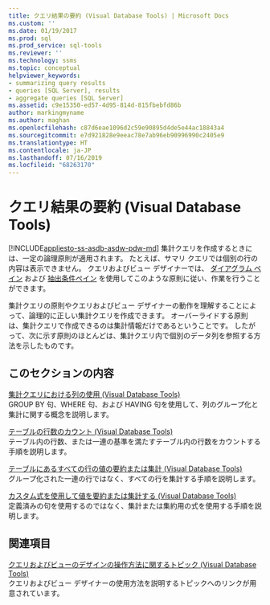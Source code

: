 ```yaml
---
title: クエリ結果の要約 (Visual Database Tools) | Microsoft Docs
ms.custom: ''
ms.date: 01/19/2017
ms.prod: sql
ms.prod_service: sql-tools
ms.reviewer: ''
ms.technology: ssms
ms.topic: conceptual
helpviewer_keywords:
- summarizing query results
- queries [SQL Server], results
- aggregate queries [SQL Server]
ms.assetid: c9e15350-ed57-4d95-814d-815fbebfd86b
author: markingmyname
ms.author: maghan
ms.openlocfilehash: c87d6eae1096d2c59e90895d4de5e44ac18843a4
ms.sourcegitcommit: e7d921828e9eeac78e7ab96eb90996990c2405e9
ms.translationtype: HT
ms.contentlocale: ja-JP
ms.lasthandoff: 07/16/2019
ms.locfileid: "68263170"
---
```

# <a name="summarize-query-results-visual-database-tools"></a>クエリ結果の要約 (Visual Database Tools)
[!INCLUDE[appliesto-ss-asdb-asdw-pdw-md](../../includes/appliesto-ss-asdb-asdw-pdw-md.md)]
集計クエリを作成するときには、一定の論理原則が適用されます。 たとえば、サマリ クエリでは個別の行の内容は表示できません。 クエリおよびビュー デザイナーでは、 [ダイアグラム ペイン](../../ssms/visual-db-tools/diagram-pane-visual-database-tools.md) および [抽出条件ペイン](../../ssms/visual-db-tools/criteria-pane-visual-database-tools.md) を使用してこのような原則に従い、作業を行うことができます。  
  
集計クエリの原則やクエリおよびビュー デザイナーの動作を理解することによって、論理的に正しい集計クエリを作成できます。 オーバーライドする原則は、集計クエリで作成できるのは集計情報だけであるということです。 したがって、次に示す原則のほとんどは、集計クエリ内で個別のデータ列を参照する方法を示したものです。  
  
## <a name="in-this-section"></a>このセクションの内容  
[集計クエリにおける列の使用 (Visual Database Tools)](../../ssms/visual-db-tools/work-with-columns-in-aggregate-queries-visual-database-tools.md)  
GROUP BY 句、WHERE 句、および HAVING 句を使用して、列のグループ化と集計に関する概念を説明します。  
  
[テーブルの行数のカウント (Visual Database Tools)](../../ssms/visual-db-tools/count-rows-in-a-table-visual-database-tools.md)  
テーブル内の行数、または一連の基準を満たすテーブル内の行数をカウントする手順を説明します。  
  
[テーブルにあるすべての行の値の要約または集計 (Visual Database Tools)](../../ssms/visual-db-tools/summarize-or-aggregate-values-for-all-rows-in-a-table-visual-database-tools.md)  
グループ化された一連の行ではなく、すべての行を集計する手順を説明します。  
  
[カスタム式を使用して値を要約または集計する (Visual Database Tools)](../../ssms/visual-db-tools/summarize-or-aggregate-values-using-custom-expressions-visual-database-tools.md)  
定義済みの句を使用するのではなく、集計または集約用の式を使用する手順を説明します。  
  
## <a name="related-sections"></a>関連項目  
[クエリおよびビューのデザインの操作方法に関するトピック (Visual Database Tools)](../../ssms/visual-db-tools/design-queries-and-views-how-to-topics-visual-database-tools.md)  
クエリおよびビュー デザイナーの使用方法を説明するトピックへのリンクが用意されています。  
  
